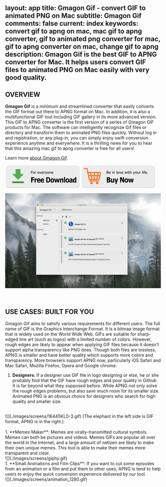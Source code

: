 layout: app
title: Gmagon Gif - convert GIF to animated PNG on Mac 
subtitle: Gmagon Gif
comments: false
current: index
keywords: convert gif to apng on mac, mac gif to apng converter, gif to animated png converter for mac, gif to apng converter on mac, change gif to apng
description: Gmagon Gif is the best GIF to APNG converter for Mac. It helps users convert GIF files to animated PNG on Mac easily with very good quality. 
---


## OVERVIEW


**Gmagon Gif** is a minimum and streamlined converter that easily converts the GIF format out there to APNG format on Mac. In addition, it is also a multifunctional GIF tool including GIF gallery in its more advanced version. This GIF to APNG converter is the first version of a series of Gmagon GIF products for Mac. The software can intelligently recognize Gif files or directory and transform them to animated PNG files quickly. Without log in and registration, or any plug-in, you can simply enjoy swift conversion experience anytime and everywhere. It is a thrilling news for you to hear that this amazing mac gif to apng converter is free for all users!

Learn more [about Gmagon Gif](./features.html).

[![](../../../asset/images/free-download.png)](./download.html) [![](../../../asset/images/buy-now.png)](./buy.html)

![](./images/screens/gmagonif_intro.gif)

<br>

## USE CASES: BUILT FOR YOU
 Gmagon Gif aims to satisfy various requirements for different users. The full name of GIF is the Graphics Interchange Format. It is a bitmap image format that is widely used on the World Wide Web. GIFs are suitable for sharp-edged line art (such as logos) with a limited number of colors. However, rough edges are likely to appear when applying GIF files because it doesn't support alpha transparency like PNG does. Though both files are lossless, APNG is smaller and have better quality which supports more colors and transparency. More browsers support APNG now, particularly iOS Safari and Mac Safari, Mozilla Firefox, Opera and Google chrome.

1. **Designers**: If a designer use GIF file in logo designing or else, he or she probably find that the GIF have rough edges and poor quality in Github. It is far beyond what they supposed before. While APNG not only solve the rough edges problems, but also save much room for its smaller size. Animated PNG is an obvious choice for designers who search for high quality and smaller size. 
<br>
![](./images/screens/16445KL0-3.gif)
(The elephant in the left side is GIF format, APNG is in the right.)
<br>
<br>
1. **Memes Maker**: Memes are virally-transmitted cultural symbols. Memes can both be pictures and videos. Memes GIFs are popular all over the world in the Internet, and a large amount of netizen are likely to make their own unique memes. This tool is able to make their memes more transparent and clear.                                            
<br>
![](./images/screens/giphy.gif)
<br>
1. **Small Animations and Film Clips**: If you want to cut some episodes from an animation or a film and put them to other uses, APNG is tend to help users to enjoy the quick conversion experience delivered by our tool.
<br>
![](./images/screens/animation_1280.gif)
<br>

